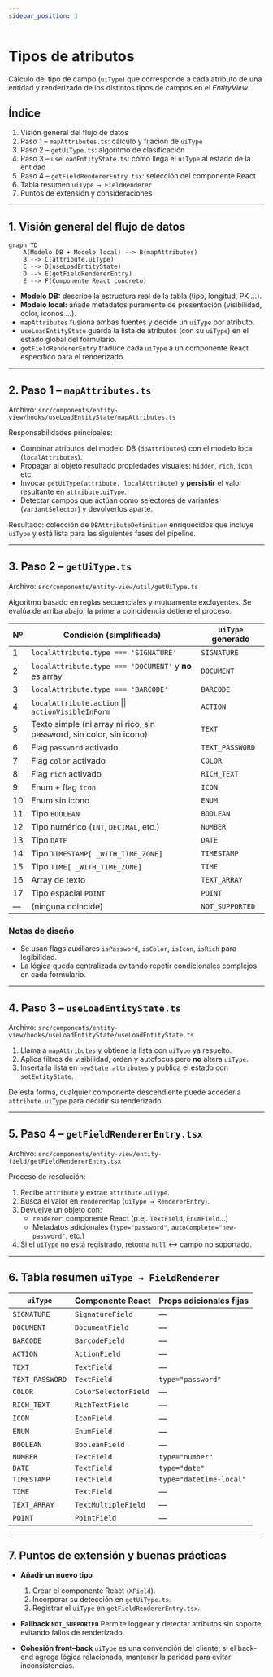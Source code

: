 ```yaml
---
sidebar_position: 3
---
```


# Tipos de atributos

Cálculo del tipo de campo (`uiType`) que corresponde a cada atributo de una entidad y renderizado de los distintos tipos de campos en el *EntityView*.

## Índice
1. Visión general del flujo de datos
2. Paso 1 – `mapAttributes.ts`: cálculo y fijación de `uiType`
3. Paso 2 – `getUiType.ts`: algoritmo de clasificación
4. Paso 3 – `useLoadEntityState.ts`: cómo llega el `uiType` al estado de la entidad
5. Paso 4 – `getFieldRendererEntry.tsx`: selección del componente React
6. Tabla resumen `uiType → FieldRenderer`
7. Puntos de extensión y consideraciones

---

## 1. Visión general del flujo de datos

```mermaid
graph TD
    A(Modelo DB + Modelo local) --> B(mapAttributes)
    B --> C(attribute.uiType)
    C --> D(useLoadEntityState)
    D --> E(getFieldRendererEntry)
    E --> F(Componente React concreto)
```

* **Modelo DB:** describe la estructura real de la tabla (tipo, longitud, PK …).
* **Modelo local:** añade metadatos puramente de presentación (visibilidad, color, iconos …).
* `mapAttributes` fusiona ambas fuentes y decide un `uiType` por atributo.
* `useLoadEntityState` guarda la lista de atributos (con su `uiType`) en el estado global del formulario.
* `getFieldRendererEntry` traduce cada `uiType` a un componente React específico para el renderizado.

---

## 2. Paso 1 – `mapAttributes.ts`

Archivo: `src/components/entity-view/hooks/useLoadEntityState/mapAttributes.ts`

Responsabilidades principales:

* Combinar atributos del modelo DB (`dbAttributes`) con el modelo local (`localAttributes`).
* Propagar al objeto resultado propiedades visuales: `hidden`, `rich`, `icon`, etc.
* Invocar `getUiType(attribute, localAttribute)` y **persistir** el valor resultante en `attribute.uiType`.
* Detectar campos que actúan como selectores de variantes (`variantSelector`) y devolverlos aparte.

Resultado: colección de `DBAttributeDefinition` enriquecidos que incluye `uiType` y está lista para las siguientes fases del pipeline.

---

## 3. Paso 2 – `getUiType.ts`

Archivo: `src/components/entity-view/util/getUiType.ts`

Algoritmo basado en reglas secuenciales y mutuamente excluyentes. Se evalúa de arriba abajo; la primera coincidencia detiene el proceso.

| Nº | Condición (simplificada) | `uiType` generado |
|----|--------------------------|-------------------|
| 1 | `localAttribute.type === 'SIGNATURE'` | `SIGNATURE` |
| 2 | `localAttribute.type === 'DOCUMENT'` y **no** es array | `DOCUMENT` |
| 3 | `localAttribute.type === 'BARCODE'` | `BARCODE` |
| 4 | `localAttribute.action` \|\| `actionVisibleInForm` | `ACTION` |
| 5 | Texto simple (ni array ni rico, sin password, sin color, sin icono) | `TEXT` |
| 6 | Flag `password` activado | `TEXT_PASSWORD` |
| 7 | Flag `color` activado | `COLOR` |
| 8 | Flag `rich` activado | `RICH_TEXT` |
| 9 | Enum + flag `icon` | `ICON` |
| 10 | Enum sin icono | `ENUM` |
| 11 | Tipo `BOOLEAN` | `BOOLEAN` |
| 12 | Tipo numérico (`INT`, `DECIMAL`, etc.) | `NUMBER` |
| 13 | Tipo `DATE` | `DATE` |
| 14 | Tipo `TIMESTAMP[ _WITH_TIME_ZONE]` | `TIMESTAMP` |
| 15 | Tipo `TIME[ _WITH_TIME_ZONE]` | `TIME` |
| 16 | Array de texto | `TEXT_ARRAY` |
| 17 | Tipo espacial `POINT` | `POINT` |
| — | (ninguna coincide) | `NOT_SUPPORTED` |

### Notas de diseño
* Se usan flags auxiliares `isPassword`, `isColor`, `isIcon`, `isRich` para legibilidad.
* La lógica queda centralizada evitando repetir condicionales complejos en cada formulario.

---

## 4. Paso 3 – `useLoadEntityState.ts`

Archivo: `src/components/entity-view/hooks/useLoadEntityState/useLoadEntityState.ts`

1. Llama a `mapAttributes` y obtiene la lista con `uiType` ya resuelto.
2. Aplica filtros de visibilidad, orden y autofocus pero **no** altera `uiType`.
3. Inserta la lista en `newState.attributes` y publica el estado con `setEntityState`.

De esta forma, cualquier componente descendiente puede acceder a `attribute.uiType` para decidir su renderizado.

---

## 5. Paso 4 – `getFieldRendererEntry.tsx`

Archivo: `src/components/entity-view/entity-field/getFieldRendererEntry.tsx`

Proceso de resolución:

1. Recibe `attribute` y extrae `attribute.uiType`.
2. Busca el valor en `rendererMap` (`uiType → RendererEntry`).
3. Devuelve un objeto con:
   * `renderer`: componente React (p.ej. `TextField`, `EnumField`…)
   * Metadatos adicionales (`type="password"`, `autoComplete="new-password"`, etc.)
4. Si el `uiType` no está registrado, retorna `null` ↔ campo no soportado.

---

## 6. Tabla resumen `uiType → FieldRenderer`

| `uiType` | Componente React | Props adicionales fijas |
|----------|-----------------|--------------------------|
| `SIGNATURE` | `SignatureField` | — |
| `DOCUMENT` | `DocumentField` | — |
| `BARCODE` | `BarcodeField` | — |
| `ACTION` | `ActionField` | — |
| `TEXT` | `TextField` | — |
| `TEXT_PASSWORD` | `TextField` | `type="password"` |
| `COLOR` | `ColorSelectorField` | — |
| `RICH_TEXT` | `RichTextField` | — |
| `ICON` | `IconField` | — |
| `ENUM` | `EnumField` | — |
| `BOOLEAN` | `BooleanField` | — |
| `NUMBER` | `TextField` | `type="number"` |
| `DATE` | `TextField` | `type="date"` |
| `TIMESTAMP` | `TextField` | `type="datetime-local"` |
| `TIME` | `TextField` | — |
| `TEXT_ARRAY` | `TextMultipleField` | — |
| `POINT` | `PointField` | — |

---

## 7. Puntos de extensión y buenas prácticas

* **Añadir un nuevo tipo**
  1. Crear el componente React (`XField`).
  2. Incorporar su detección en `getUiType.ts`.
  3. Registrar el `uiType` en `getFieldRendererEntry.tsx`.

* **Fallback `NOT_SUPPORTED`**
  Permite loggear y detectar atributos sin soporte, evitando fallos de renderizado.

* **Cohesión front–back**
  `uiType` es una convención del cliente; si el back-end agrega lógica relacionada, mantener la paridad para evitar inconsistencias. 